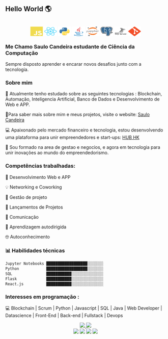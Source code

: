 ## Hello World 🌎
<div style="display: inline_block" align="center"><br>
  <img align="center" alt="Saulo-Js" height="30" width="40" src="https://raw.githubusercontent.com/devicons/devicon/master/icons/javascript/javascript-plain.svg">
  <img align="center" alt="Saulo-React" height="30" width="40" src="https://raw.githubusercontent.com/devicons/devicon/master/icons/react/react-original.svg">
  <img align="center" alt="Saulo-Python" height="30" width="40" src="https://raw.githubusercontent.com/devicons/devicon/master/icons/python/python-original.svg">
  <img align="center" alt="Saulo-Java" height="30" width="40" src="https://raw.githubusercontent.com/devicons/devicon/master/icons/java/java-original.svg">
  <img align="center" alt="Saulo-Java" height="30" width="40" src="https://raw.githubusercontent.com/devicons/devicon/master/icons/jupyter/jupyter-original-wordmark.svg">
  <img align="center" alt="Saulo-Java" height="30" width="40" src="https://raw.githubusercontent.com/devicons/devicon/master/icons/postgresql/postgresql-original.svg">
  <img align="center" alt="Saulo-Java" height="30" width="40" src="https://raw.githubusercontent.com/devicons/devicon/master/icons/microsoftsqlserver/microsoftsqlserver-plain-wordmark.svg" />
  <img align="center" alt="Saulo-Java" height="30" width="40" src="https://raw.githubusercontent.com/devicons/devicon/master/icons/git/git-original.svg" />
</div>

### Me Chamo Saulo Candeira estudante de Ciência da Computação 

Sempre disposto aprender e encarar novos desafios junto com a tecnologia.

### Sobre mim

 📝 Atualmente tenho estudado sobre as seguintes tecnologias : Blockchain, Automação, Inteligencia Artificial, Banco de Dados e Desenvolvimento de Web e APP.
 
 🎈Para saber mais sobre mim e meus projetos, visite o website: [Saulo Candeira](https://www.saulocandeira.hk.tec.br) 

 💻 Apaixonado pelo mercado financeiro e tecnologia, estou desenvolvendo uma plataforma para unir empreendedores e start-ups: [HUB HK](https://www.hub.hk.tec.br/) 

 🚩 Sou formado na area de gestao e negocios, e agora em tecnologia para unir inovações ao mundo do empreendedorismo.
 


###  Competências trabalhadas: 
 
📝 Desenvolvimento Web e APP

💡 Networking e Coworking

💼 Gestão de projeto 

🚀 Lançamentos de Projetos

💬 Comunicação

📖 Aprendizagem autodirigida

🤓 Autoconhecimento

### 📊 Habilidades técnicas

<!--START_SECTION:waka-->
```text
Jupyter Notebooks ██████████████████░░░░░░░ 
Python            ██████████████████░░░░░░░ 
SQL               ███████████░░░░░░░░░░░░░░ 
Flask             ███████████░░░░░░░░░░░░░░
React.js          ███████████░░░░░░░░░░░░░░ 
```


### Interesses em programação :

💻 Blockchain | Scrum | Python | Javascript | SQL | Java | Web Developer | Datascience | Front-End | Back-end | Fullstack | Devops

<div align="center">
  <a href="https://github.com/saulocandeira">
  <img height="180em" src="https://github-readme-stats.vercel.app/api?username=saulocandeira&show_icons=true&theme=dracula&include_all_commits=true&count_private=true"/>
  <img height="180em" src="https://github-readme-stats.vercel.app/api/top-langs/?username=saulocandeira&layout=compact&langs_count=7&theme=dracula"/>
</div>
  
<div align="center"> 
  <a href="https://www.youtube.com/channel/UChP6kSt8gVT92irS_UeoGEw" target="_blank"><img src="https://img.shields.io/badge/YouTube-FF0000?style=for-the-badge&logo=youtube&logoColor=white" target="_blank"></a>
  <a href="https://instagram.com/saulocandeira" target="_blank"><img src="https://img.shields.io/badge/-Instagram-%23E4405F?style=for-the-badge&logo=instagram&logoColor=white" target="_blank"></a>
  <a href = "mailto:saulolsc@gmail.com"><img src="https://img.shields.io/badge/-Gmail-%23333?style=for-the-badge&logo=gmail&logoColor=white" target="_blank"></a>
  <a href="https://www.linkedin.com/in/saulocandeira" target="_blank"><img src="https://img.shields.io/badge/-LinkedIn-%230077B5?style=for-the-badge&logo=linkedin&logoColor=white" target="_blank"></a> 
</div>
 
